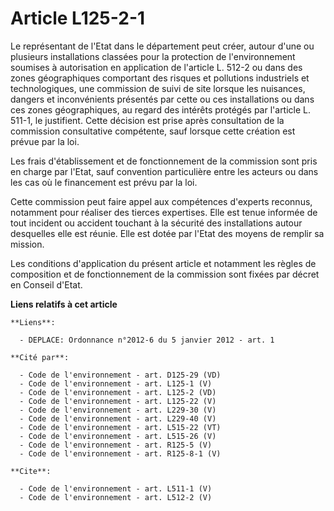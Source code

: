 # Article L125-2-1

Le représentant de l'Etat dans le département peut créer, autour d'une ou plusieurs installations classées pour la protection
de l'environnement soumises à autorisation en application de l'article L. 512-2 ou dans des zones géographiques comportant
des risques et pollutions industriels et technologiques, une commission de suivi de site lorsque les nuisances, dangers et
inconvénients présentés par cette ou ces installations ou dans ces zones géographiques, au regard des intérêts protégés par
l'article L. 511-1, le justifient. Cette décision est prise après consultation de la commission consultative compétente, sauf
lorsque cette création est prévue par la loi. 

Les frais d'établissement et de fonctionnement de la commission sont pris en charge par l'Etat, sauf convention particulière
entre les acteurs ou dans les cas où le financement est prévu par la loi. 

Cette commission peut faire appel aux compétences d'experts reconnus, notamment pour réaliser des tierces expertises. Elle
est tenue informée de tout incident ou accident touchant à la sécurité des installations autour desquelles elle est réunie.
Elle est dotée par l'Etat des moyens de remplir sa mission. 

Les conditions d'application du présent article et notamment les règles de composition et de fonctionnement de la commission
sont fixées par décret en Conseil d'Etat.

**Liens relatifs à cet article**

	**Liens**:

	  - DEPLACE: Ordonnance n°2012-6 du 5 janvier 2012 - art. 1

	**Cité par**:

	  - Code de l'environnement - art. D125-29 (VD)
	  - Code de l'environnement - art. L125-1 (V)
	  - Code de l'environnement - art. L125-2 (VD)
	  - Code de l'environnement - art. L125-22 (V)
	  - Code de l'environnement - art. L229-30 (V)
	  - Code de l'environnement - art. L229-40 (V)
	  - Code de l'environnement - art. L515-22 (VT)
	  - Code de l'environnement - art. L515-26 (V)
	  - Code de l'environnement - art. R125-5 (V)
	  - Code de l'environnement - art. R125-8-1 (V)

	**Cite**:

	  - Code de l'environnement - art. L511-1 (V)
	  - Code de l'environnement - art. L512-2 (V)
